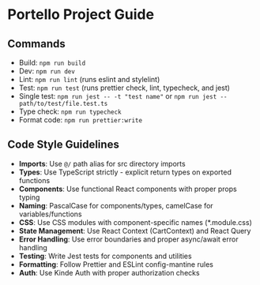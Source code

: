 # Portello Project Guide

## Commands
- Build: `npm run build`
- Dev: `npm run dev`
- Lint: `npm run lint` (runs eslint and stylelint)
- Test: `npm run test` (runs prettier check, lint, typecheck, and jest)
- Single test: `npm run jest -- -t "test name"` or `npm run jest -- path/to/test/file.test.ts`
- Type check: `npm run typecheck`
- Format code: `npm run prettier:write`

## Code Style Guidelines
- **Imports**: Use `@/` path alias for src directory imports
- **Types**: Use TypeScript strictly - explicit return types on exported functions
- **Components**: Use functional React components with proper props typing
- **Naming**: PascalCase for components/types, camelCase for variables/functions
- **CSS**: Use CSS modules with component-specific names (*.module.css)
- **State Management**: Use React Context (CartContext) and React Query
- **Error Handling**: Use error boundaries and proper async/await error handling
- **Testing**: Write Jest tests for components and utilities
- **Formatting**: Follow Prettier and ESLint config-mantine rules
- **Auth**: Use Kinde Auth with proper authorization checks